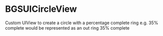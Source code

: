 # BGSUICircleView
Custom UIView to create a circle with a percentage complete ring e.g. 35% complete would be represented as an out ring 35% complete


